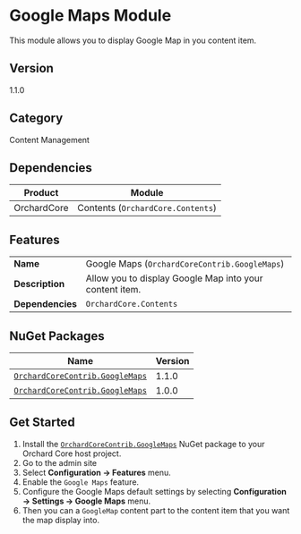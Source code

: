 # Google Maps Module

This module allows you to display Google Map in you content item.

## Version

1.1.0

## Category

Content Management

## Dependencies

| Product | Module |
| --- | --- |
| OrchardCore | Contents (`OrchardCore.Contents`) |

## Features

| | |
| --- | --- |
| **Name** | Google Maps (`OrchardCoreContrib.GoogleMaps`) |
| **Description** | Allow you to display Google Map into your content item. |
| **Dependencies** | `OrchardCore.Contents` |

## NuGet Packages

| Name | Version |
| --- | --- |
| [`OrchardCoreContrib.GoogleMaps`](https://www.nuget.org/packages/OrchardCoreContrib.GoogleMaps/1.1.0) | 1.1.0 |
| [`OrchardCoreContrib.GoogleMaps`](https://www.nuget.org/packages/OrchardCoreContrib.GoogleMaps/1.0.0) | 1.0.0 |

## Get Started

1. Install the [`OrchardCoreContrib.GoogleMaps`](https://www.nuget.org/packages/OrchardCoreContrib.GoogleMaps/) NuGet package to your Orchard Core host project.
2. Go to the admin site
3. Select **Configuration -> Features** menu.
4. Enable the `Google Maps` feature.
5. Configure the Google Maps default settings by selecting **Configuration -> Settings -> Google Maps** menu.
6. Then you can a `GoogleMap` content part to the content item that you want the map display into.
